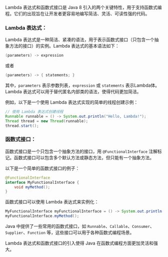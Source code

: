 Lambda 表达式和函数式接口是 Java 8 引入的两个关键特性，用于支持函数式编程。它们的出现旨在让开发者更容易地编写简洁、灵活、可读性强的代码。

### Lambda 表达式：

Lambda 表达式是一种简洁、紧凑的语法，用于表示函数式接口（只包含一个抽象方法的接口）的实例。Lambda 表达式的基本语法如下：

```java
(parameters) -> expression
```

或者

```java
(parameters) -> { statements; }
```

其中，`parameters` 表示参数列表，`expression` 或 `statements` 表示Lambda体。Lambda 表达式可以用于替代匿名内部类的语法，使得代码更加简洁。

例如，以下是一个使用 Lambda 表达式实现的简单的线程创建示例：

```java
// 使用 Lambda 表达式创建线程
Runnable runnable = () -> System.out.println("Hello, Lambda!");
Thread thread = new Thread(runnable);
thread.start();
```

### 函数式接口：

函数式接口是一个只包含一个抽象方法的接口，用 `@FunctionalInterface` 注解标记。函数式接口可以包含多个默认方法或静态方法，但只能有一个抽象方法。

以下是一个简单的函数式接口的例子：

```java
@FunctionalInterface
interface MyFunctionalInterface {
    void myMethod();
}
```

函数式接口可以使用 Lambda 表达式来实例化：

```java
MyFunctionalInterface myFunctionalInterface = () -> System.out.println("Hello, Functional Interface!");
myFunctionalInterface.myMethod();
```

Java 中提供了一些常用的函数式接口，如 `Runnable`、`Callable`、`Consumer`、`Supplier`、`Function` 等，这些接口可以用于各种函数式编程场景。

Lambda 表达式和函数式接口的引入使得 Java 在函数式编程方面更加灵活和强大。